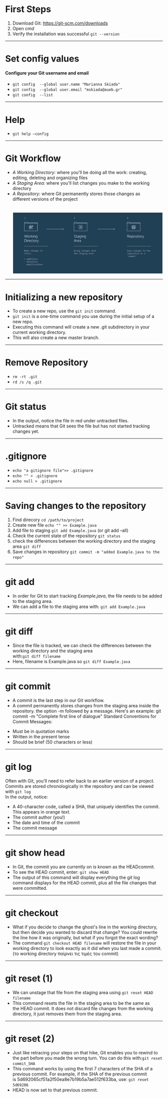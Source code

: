 # First Steps
1. Download Git:
             https://git-scm.com/downloads
2. Open <em>cmd</em>
3. Verify the installation was successful
	    `git --version`

---
# Set config values
#### Configure your Git username and email
*  `git config  --global user.name "Marianna Skiada" `
*  `git config  --global user.email "mskiada@aueb.gr" `
*  `git config  --list`

---

# Help
* `git help –config`

---

# Git Workflow
* <em>A Working Directory:</em> where you'll be doing all the work: creating, editing, deleting and organizing files<br/>
* <em>A Staging Area:</em> where you'll list changes you make to the working directory<br/>
* <em>A Repository:</em> where Git permanently stores those changes as different versions of the project<br/><br/><br/>
 ![](images/workflow.jpg)
---

# Initializing a new repository
* To create a new repo, use the `git init` command.
* `git init` is a one-time command you use during the initial setup of a new repo. 
* Executing this command will create a new .git subdirectory in your current working directory. 
* This will also create a new master branch. 
---

# Remove Repository
*  `rm -rt .git`
*  `rd /s /q .git`

---

# Git status
* In the output, notice the file in red under untracked files. 
* Untracked means that Git sees the file but has not started tracking changes yet.
---

# .gitignore
* `echo "a gitignore file">> .gitignore`
* `echo "" > .gitignore`
* `echo null > .gitignore`
---

# Saving changes to the repository
1. Find direcory `cd /path/to/project `
2. Create new file `echo "" >> Example.java`
3. Add file to staging  `git add Example.java` (or git add –all)
4. Check the current state of the repository `git status`
5. check the differences between the working directory and the staging area `git diff`
6. Save changes in repository `git commit -m "added Example.java to the repo"`
---

# git add
* In order for Git to start tracking <em>Example.java</em>, the file needs to be added to the staging area.
* We can add a file to the staging area with: `git add Example.java`
---

# git diff
* Since the file is tracked, we can check the differences between the working directory and the staging area 
<br/>with:`git diff filename`<br/>
* Here, filename is Example.java so `git diff Example.java`
---

# git commit
* A commit is the last step in our Git workflow.
* A commit permanently stores changes from the staging area inside the repository.
the option -m followed by a message. Here's an example: git commit -m "Complete first line of dialogue"
Standard Conventions for Commit Messages:
- Must be in quotation marks
- Written in the present tense
- Should be brief (50 characters or less)
---

# git log
Often with Git, you'll need to refer back to an earlier version of a project. Commits are stored chronologically in the repository and can be viewed with `git log`<br/>
In the output, notice:
* A 40-character code, called a SHA, that uniquely identifies the commit. This appears in orange text.
* The commit author (you!)
* The date and time of the commit
* The commit message
---

# git show head
* In Git, the commit you are currently on is known as the HEADcommit.
* To see the HEAD commit, enter: `git show HEAD`
* The output of this command will display everything the git log command displays for the HEAD commit, plus all the file changes that were committed.
---

# git checkout
* What if you decide to change the ghost's line in the working directory, but then decide you wanted to discard that change?
You could rewrite the line how it was originally, but what if you forgot the exact wording? <br/>
* The command `git checkout HEAD filename` will restore the file in your working directory to look exactly as it did when you last made a commit. (το working directory παίρνει τις τιμές του commit)
---

# git reset (1)
* We can unstage that file from the staging area using `git reset HEAD filename`
* This command resets the file in the staging area to be the same as the HEAD commit. It does not discard file changes from the working directory, it just removes them from the staging area.
---

# git reset (2)
* Just like retracing your steps on that hike, Git enables you to rewind to the part before you made the wrong turn. You can do this with:`git reset commit_SHA`
* This command works by using the first 7 characters of the SHA of a previous commit. For example, if the SHA of the previous commit is 5d692065cf51a2f50ea8e7b19b5a7ae512f633ba, use:
`git reset 5d69206`
* HEAD is now set to that previous commit.


